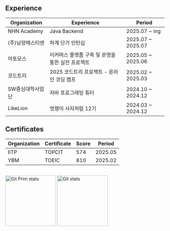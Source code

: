 ## Experience
|Organization | Experience                   | Period                |
|------------|--------------------------|---------------------|
|NHN Academy|Java Backend|2025.07 ~ ing|
|(주)남양에스티엔| 하계 단기 인턴십|2025.07 ~ 2025.07|
|아토모스|이커머스 플랫폼 구축 및 운영을 통한 실전 프로젝트|2025.05 ~ 2025.06 |
|코드트리|2025 코드트리 프로젝트 - 온라인 코딩 캠프|2025.02 ~ 2025.03|
|SW중심대학사업단|자바 프로그래밍 튜터|2024.10 ~ 2024.12|
|LikeLion|멋쟁이 사자처럼 12기|2024.03 ~ 2024.12|

## Certificates
| Organization                |  Certificate        | Score  | Period      |
|-------------------------|------------------|-------|-------------|
| IITP |TOPCIT  | 574   | 2025.05     |
| YBM | TOEIC | 810 | 2025.02|
<!--
|한국산업인력공단| 정보처리기사  | PASS  | 2025.09
|한국데이터산업진흥원| SQLD  | PASS  | 2025.09
-->
<div>
  <br/>
  <a href="#"><img src="https://github-readme-stats.vercel.app/api/top-langs/?username=R4mel&layout=compact&hide=issues" alt="Git Prim stats" height="160px" /></a>
  <a href="#"><img src="https://github-readme-stats.vercel.app/api?username=R4mel" alt="Git stats" height="160px" /></a>
</div>
